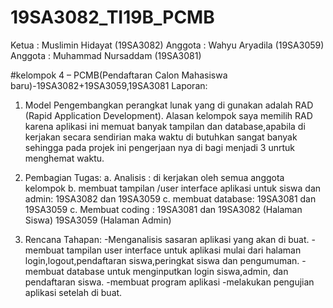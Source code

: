 # 19SA3082_TI19B_PCMB
Ketua : Muslimin Hidayat (19SA3082)
Anggota : Wahyu Aryadila (19SA3059)
Anggota : Muhammad Nursaddam (19SA3081)

#kelompok 4 – PCMB(Pendaftaran Calon Mahasiswa baru)-19SA3082+19SA3059,19SA3081
Laporan:

1.	Model Pengembangkan perangkat lunak yang di gunakan adalah RAD (Rapid Application Development). Alasan kelompok saya memilih RAD karena aplikasi ini memuat banyak tampilan dan database,apabila di kerjakan secara sendirian maka waktu di butuhkan sangat banyak sehingga pada projek ini pengerjaan nya di bagi menjadi 3 unrtuk menghemat waktu.

2.	Pembagian Tugas:
a. Analisis : di kerjakan oleh semua anggota kelompok
b. membuat tampilan /user interface aplikasi untuk siswa dan admin: 19SA3082 dan 19SA3059
c. membuat database: 19SA3081 dan 19SA3059
c.  Membuat coding :
19SA3081 dan 19SA3082 (Halaman Siswa)
19SA3059 (Halaman Admin)

3.	Rencana Tahapan:
-Menganalisis sasaran aplikasi yang akan di buat.
-membuat tampilan user interface untuk aplikasi mulai dari halaman login,logout,pendaftaran siswa,peringkat siswa dan pengumuman. 
-membuat database untuk menginputkan login siswa,admin, dan pendaftaran siswa.
-membuat program aplikasi
-melakukan pengujian aplikasi setelah di buat.
